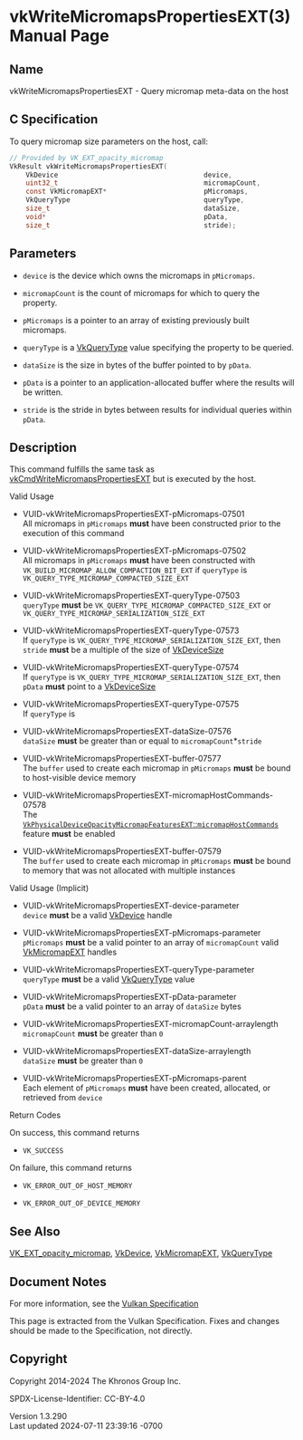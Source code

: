 # vkWriteMicromapsPropertiesEXT(3) Manual Page

## Name

vkWriteMicromapsPropertiesEXT - Query micromap meta-data on the host



## <a href="#_c_specification" class="anchor"></a>C Specification

To query micromap size parameters on the host, call:

``` c
// Provided by VK_EXT_opacity_micromap
VkResult vkWriteMicromapsPropertiesEXT(
    VkDevice                                    device,
    uint32_t                                    micromapCount,
    const VkMicromapEXT*                        pMicromaps,
    VkQueryType                                 queryType,
    size_t                                      dataSize,
    void*                                       pData,
    size_t                                      stride);
```

## <a href="#_parameters" class="anchor"></a>Parameters

- `device` is the device which owns the micromaps in `pMicromaps`.

- `micromapCount` is the count of micromaps for which to query the
  property.

- `pMicromaps` is a pointer to an array of existing previously built
  micromaps.

- `queryType` is a [VkQueryType](https://registry.khronos.org/vulkan/specs/1.3-extensions/man/html/VkQueryType.html) value specifying the
  property to be queried.

- `dataSize` is the size in bytes of the buffer pointed to by `pData`.

- `pData` is a pointer to an application-allocated buffer where the
  results will be written.

- `stride` is the stride in bytes between results for individual queries
  within `pData`.

## <a href="#_description" class="anchor"></a>Description

This command fulfills the same task as
[vkCmdWriteMicromapsPropertiesEXT](https://registry.khronos.org/vulkan/specs/1.3-extensions/man/html/vkCmdWriteMicromapsPropertiesEXT.html)
but is executed by the host.

Valid Usage

- <a href="#VUID-vkWriteMicromapsPropertiesEXT-pMicromaps-07501"
  id="VUID-vkWriteMicromapsPropertiesEXT-pMicromaps-07501"></a>
  VUID-vkWriteMicromapsPropertiesEXT-pMicromaps-07501  
  All micromaps in `pMicromaps` **must** have been constructed prior to
  the execution of this command

- <a href="#VUID-vkWriteMicromapsPropertiesEXT-pMicromaps-07502"
  id="VUID-vkWriteMicromapsPropertiesEXT-pMicromaps-07502"></a>
  VUID-vkWriteMicromapsPropertiesEXT-pMicromaps-07502  
  All micromaps in `pMicromaps` **must** have been constructed with
  `VK_BUILD_MICROMAP_ALLOW_COMPACTION_BIT_EXT` if `queryType` is
  `VK_QUERY_TYPE_MICROMAP_COMPACTED_SIZE_EXT`

- <a href="#VUID-vkWriteMicromapsPropertiesEXT-queryType-07503"
  id="VUID-vkWriteMicromapsPropertiesEXT-queryType-07503"></a>
  VUID-vkWriteMicromapsPropertiesEXT-queryType-07503  
  `queryType` **must** be `VK_QUERY_TYPE_MICROMAP_COMPACTED_SIZE_EXT` or
  `VK_QUERY_TYPE_MICROMAP_SERIALIZATION_SIZE_EXT`

- <a href="#VUID-vkWriteMicromapsPropertiesEXT-queryType-07573"
  id="VUID-vkWriteMicromapsPropertiesEXT-queryType-07573"></a>
  VUID-vkWriteMicromapsPropertiesEXT-queryType-07573  
  If `queryType` is `VK_QUERY_TYPE_MICROMAP_SERIALIZATION_SIZE_EXT`,
  then `stride` **must** be a multiple of the size of
  [VkDeviceSize](https://registry.khronos.org/vulkan/specs/1.3-extensions/man/html/VkDeviceSize.html)

- <a href="#VUID-vkWriteMicromapsPropertiesEXT-queryType-07574"
  id="VUID-vkWriteMicromapsPropertiesEXT-queryType-07574"></a>
  VUID-vkWriteMicromapsPropertiesEXT-queryType-07574  
  If `queryType` is `VK_QUERY_TYPE_MICROMAP_SERIALIZATION_SIZE_EXT`,
  then `pData` **must** point to a [VkDeviceSize](https://registry.khronos.org/vulkan/specs/1.3-extensions/man/html/VkDeviceSize.html)

- <a href="#VUID-vkWriteMicromapsPropertiesEXT-queryType-07575"
  id="VUID-vkWriteMicromapsPropertiesEXT-queryType-07575"></a>
  VUID-vkWriteMicromapsPropertiesEXT-queryType-07575  
  If `queryType` is

- <a href="#VUID-vkWriteMicromapsPropertiesEXT-dataSize-07576"
  id="VUID-vkWriteMicromapsPropertiesEXT-dataSize-07576"></a>
  VUID-vkWriteMicromapsPropertiesEXT-dataSize-07576  
  `dataSize` **must** be greater than or equal to
  `micromapCount`\*`stride`

- <a href="#VUID-vkWriteMicromapsPropertiesEXT-buffer-07577"
  id="VUID-vkWriteMicromapsPropertiesEXT-buffer-07577"></a>
  VUID-vkWriteMicromapsPropertiesEXT-buffer-07577  
  The `buffer` used to create each micromap in `pMicromaps` **must** be
  bound to host-visible device memory

- <a href="#VUID-vkWriteMicromapsPropertiesEXT-micromapHostCommands-07578"
  id="VUID-vkWriteMicromapsPropertiesEXT-micromapHostCommands-07578"></a>
  VUID-vkWriteMicromapsPropertiesEXT-micromapHostCommands-07578  
  The <a
  href="https://registry.khronos.org/vulkan/specs/1.3-extensions/html/vkspec.html#features-micromapHostCommands"
  target="_blank"
  rel="noopener"><code>VkPhysicalDeviceOpacityMicromapFeaturesEXT</code>::<code>micromapHostCommands</code></a>
  feature **must** be enabled

- <a href="#VUID-vkWriteMicromapsPropertiesEXT-buffer-07579"
  id="VUID-vkWriteMicromapsPropertiesEXT-buffer-07579"></a>
  VUID-vkWriteMicromapsPropertiesEXT-buffer-07579  
  The `buffer` used to create each micromap in `pMicromaps` **must** be
  bound to memory that was not allocated with multiple instances

Valid Usage (Implicit)

- <a href="#VUID-vkWriteMicromapsPropertiesEXT-device-parameter"
  id="VUID-vkWriteMicromapsPropertiesEXT-device-parameter"></a>
  VUID-vkWriteMicromapsPropertiesEXT-device-parameter  
  `device` **must** be a valid [VkDevice](https://registry.khronos.org/vulkan/specs/1.3-extensions/man/html/VkDevice.html) handle

- <a href="#VUID-vkWriteMicromapsPropertiesEXT-pMicromaps-parameter"
  id="VUID-vkWriteMicromapsPropertiesEXT-pMicromaps-parameter"></a>
  VUID-vkWriteMicromapsPropertiesEXT-pMicromaps-parameter  
  `pMicromaps` **must** be a valid pointer to an array of
  `micromapCount` valid [VkMicromapEXT](https://registry.khronos.org/vulkan/specs/1.3-extensions/man/html/VkMicromapEXT.html) handles

- <a href="#VUID-vkWriteMicromapsPropertiesEXT-queryType-parameter"
  id="VUID-vkWriteMicromapsPropertiesEXT-queryType-parameter"></a>
  VUID-vkWriteMicromapsPropertiesEXT-queryType-parameter  
  `queryType` **must** be a valid [VkQueryType](https://registry.khronos.org/vulkan/specs/1.3-extensions/man/html/VkQueryType.html) value

- <a href="#VUID-vkWriteMicromapsPropertiesEXT-pData-parameter"
  id="VUID-vkWriteMicromapsPropertiesEXT-pData-parameter"></a>
  VUID-vkWriteMicromapsPropertiesEXT-pData-parameter  
  `pData` **must** be a valid pointer to an array of `dataSize` bytes

- <a href="#VUID-vkWriteMicromapsPropertiesEXT-micromapCount-arraylength"
  id="VUID-vkWriteMicromapsPropertiesEXT-micromapCount-arraylength"></a>
  VUID-vkWriteMicromapsPropertiesEXT-micromapCount-arraylength  
  `micromapCount` **must** be greater than `0`

- <a href="#VUID-vkWriteMicromapsPropertiesEXT-dataSize-arraylength"
  id="VUID-vkWriteMicromapsPropertiesEXT-dataSize-arraylength"></a>
  VUID-vkWriteMicromapsPropertiesEXT-dataSize-arraylength  
  `dataSize` **must** be greater than `0`

- <a href="#VUID-vkWriteMicromapsPropertiesEXT-pMicromaps-parent"
  id="VUID-vkWriteMicromapsPropertiesEXT-pMicromaps-parent"></a>
  VUID-vkWriteMicromapsPropertiesEXT-pMicromaps-parent  
  Each element of `pMicromaps` **must** have been created, allocated, or
  retrieved from `device`

Return Codes

On success, this command returns  
- `VK_SUCCESS`

On failure, this command returns  
- `VK_ERROR_OUT_OF_HOST_MEMORY`

- `VK_ERROR_OUT_OF_DEVICE_MEMORY`

## <a href="#_see_also" class="anchor"></a>See Also

[VK_EXT_opacity_micromap](https://registry.khronos.org/vulkan/specs/1.3-extensions/man/html/VK_EXT_opacity_micromap.html),
[VkDevice](https://registry.khronos.org/vulkan/specs/1.3-extensions/man/html/VkDevice.html), [VkMicromapEXT](https://registry.khronos.org/vulkan/specs/1.3-extensions/man/html/VkMicromapEXT.html),
[VkQueryType](https://registry.khronos.org/vulkan/specs/1.3-extensions/man/html/VkQueryType.html)

## <a href="#_document_notes" class="anchor"></a>Document Notes

For more information, see the <a
href="https://registry.khronos.org/vulkan/specs/1.3-extensions/html/vkspec.html#vkWriteMicromapsPropertiesEXT"
target="_blank" rel="noopener">Vulkan Specification</a>

This page is extracted from the Vulkan Specification. Fixes and changes
should be made to the Specification, not directly.

## <a href="#_copyright" class="anchor"></a>Copyright

Copyright 2014-2024 The Khronos Group Inc.

SPDX-License-Identifier: CC-BY-4.0

Version 1.3.290  
Last updated 2024-07-11 23:39:16 -0700

